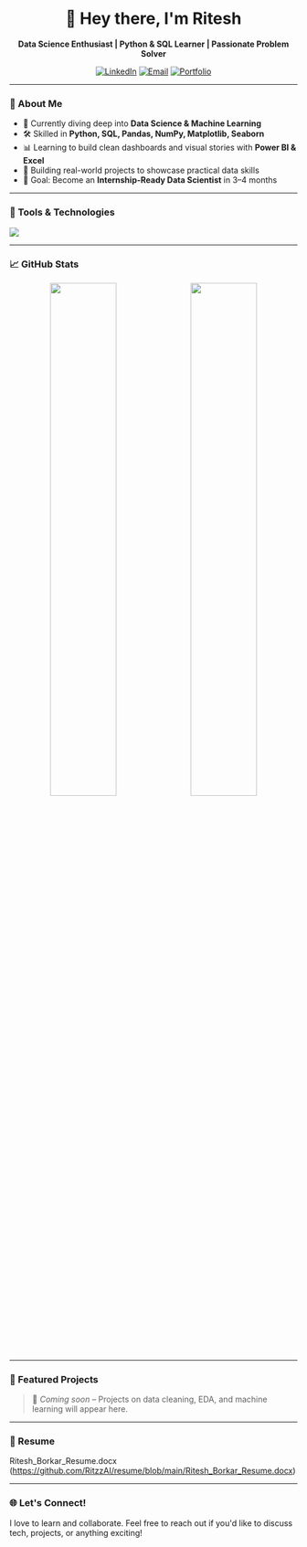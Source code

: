 <h1 align="center">👋 Hey there, I'm Ritesh</h1>
<p align="center">
  <strong>Data Science Enthusiast | Python & SQL Learner | Passionate Problem Solver</strong>
</p>

<p align="center">
  <a href="https://www.linkedin.com/in/ritzzai/" target="_blank"><img alt="LinkedIn" src="https://img.shields.io/badge/-LinkedIn-blue?style=flat-square&logo=Linkedin&logoColor=white"/></a>
  <a href="mailto:borkarritesh5@gmail.com"><img alt="Email" src="https://img.shields.io/badge/-Email-red?style=flat-square&logo=Gmail&logoColor=white"/></a>
  <a href="https://ritzzai.github.io/portfolio/" target="_blank"><img alt="Portfolio" src="https://img.shields.io/badge/-Portfolio-black?style=flat-square&logo=github&logoColor=white"/></a>
</p>

---

### 🚀 About Me

- 🧠 Currently diving deep into **Data Science & Machine Learning**
- 🛠️ Skilled in **Python, SQL, Pandas, NumPy, Matplotlib, Seaborn**
- 📊 Learning to build clean dashboards and visual stories with **Power BI & Excel**
- 📁 Building real-world projects to showcase practical data skills
- 🎯 Goal: Become an **Internship-Ready Data Scientist** in 3–4 months

---

### 🔧 Tools & Technologies

<p>
  <img src="https://skillicons.dev/icons?i=python,numpy,pandas,matplotlib,seaborn,mysql,git,github,vscode,html,css" />
</p>

---

### 📈 GitHub Stats

<p align="center">
  <img src="https://github-readme-stats.vercel.app/api?username=RitzzAI&show_icons=true&theme=transparent&hide_title=true&hide_border=true" width="48%" />
  <img src="https://github-readme-stats.vercel.app/api/top-langs/?username=RitzzAI&layout=compact&theme=transparent&hide_border=true" width="48%" />
</p>

---

### 📌 Featured Projects

> 📍 _Coming soon_ – Projects on data cleaning, EDA, and machine learning will appear here.

---

### 📄 Resume

Ritesh_Borkar_Resume.docx
(https://github.com/RitzzAI/resume/blob/main/Ritesh_Borkar_Resume.docx)

---

### 🌐 Let's Connect!

I love to learn and collaborate. Feel free to reach out if you'd like to discuss tech, projects, or anything exciting!


